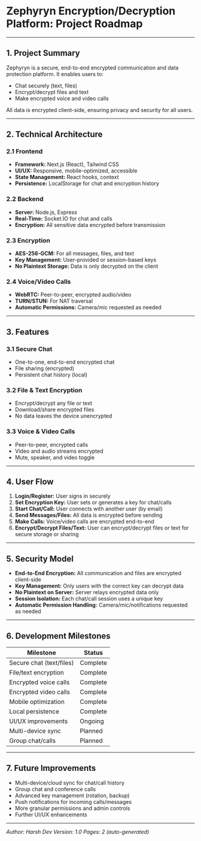 # Zephyryn Encryption/Decryption Platform: Project Roadmap

---

## 1. Project Summary

Zephyryn is a secure, end-to-end encrypted communication and data protection platform. It enables users to:
- Chat securely (text, files)
- Encrypt/decrypt files and text
- Make encrypted voice and video calls

All data is encrypted client-side, ensuring privacy and security for all users.

---

## 2. Technical Architecture

### 2.1 Frontend
- **Framework:** Next.js (React), Tailwind CSS
- **UI/UX:** Responsive, mobile-optimized, accessible
- **State Management:** React hooks, context
- **Persistence:** LocalStorage for chat and encryption history

### 2.2 Backend
- **Server:** Node.js, Express
- **Real-Time:** Socket.IO for chat and calls
- **Encryption:** All sensitive data encrypted before transmission

### 2.3 Encryption
- **AES-256-GCM:** For all messages, files, and text
- **Key Management:** User-provided or session-based keys
- **No Plaintext Storage:** Data is only decrypted on the client

### 2.4 Voice/Video Calls
- **WebRTC:** Peer-to-peer, encrypted audio/video
- **TURN/STUN:** For NAT traversal
- **Automatic Permissions:** Camera/mic requested as needed

---

## 3. Features

### 3.1 Secure Chat
- One-to-one, end-to-end encrypted chat
- File sharing (encrypted)
- Persistent chat history (local)

### 3.2 File & Text Encryption
- Encrypt/decrypt any file or text
- Download/share encrypted files
- No data leaves the device unencrypted

### 3.3 Voice & Video Calls
- Peer-to-peer, encrypted calls
- Video and audio streams encrypted
- Mute, speaker, and video toggle

---

## 4. User Flow

1. **Login/Register:** User signs in securely
2. **Set Encryption Key:** User sets or generates a key for chat/calls
3. **Start Chat/Call:** User connects with another user (by email)
4. **Send Messages/Files:** All data is encrypted before sending
5. **Make Calls:** Voice/video calls are encrypted end-to-end
6. **Encrypt/Decrypt Files/Text:** User can encrypt/decrypt files or text for secure storage or sharing

---

## 5. Security Model

- **End-to-End Encryption:** All communication and files are encrypted client-side
- **Key Management:** Only users with the correct key can decrypt data
- **No Plaintext on Server:** Server relays encrypted data only
- **Session Isolation:** Each chat/call session uses a unique key
- **Automatic Permission Handling:** Camera/mic/notifications requested as needed

---

## 6. Development Milestones

| Milestone                | Status      |
|--------------------------|-------------|
| Secure chat (text/files) | Complete    |
| File/text encryption     | Complete    |
| Encrypted voice calls    | Complete    |
| Encrypted video calls    | Complete    |
| Mobile optimization      | Complete    |
| Local persistence        | Complete    |
| UI/UX improvements       | Ongoing     |
| Multi-device sync        | Planned     |
| Group chat/calls         | Planned     |

---

## 7. Future Improvements

- Multi-device/cloud sync for chat/call history
- Group chat and conference calls
- Advanced key management (rotation, backup)
- Push notifications for incoming calls/messages
- More granular permissions and admin controls
- Further UI/UX enhancements

---

*Author: Harsh Dev*
*Version: 1.0*
*Pages: 2 (auto-generated)* 